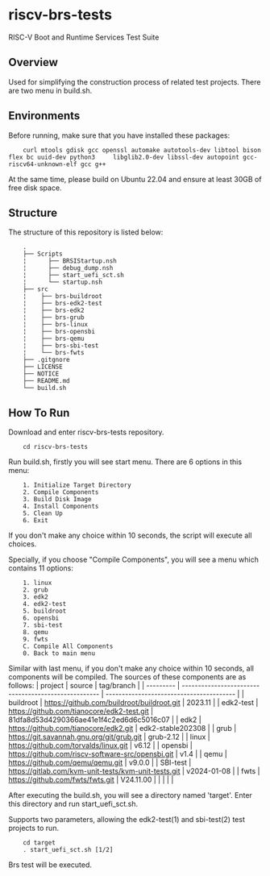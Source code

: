 riscv-brs-tests
=======================
RISC-V Boot and Runtime Services Test Suite

## Overview

Used for simplifying the construction process of related test projects. There are two menu in build.sh.

## Environments

Before running, make sure that you have installed these packages:

        curl mtools gdisk gcc openssl automake autotools-dev libtool bison flex bc uuid-dev python3 	libglib2.0-dev libssl-dev autopoint gcc-riscv64-unknown-elf gcc g++

At the same time, please build on Ubuntu 22.04 and ensure at least 30GB of free disk space.

## Structure

The structure of this repository is listed below:

        .
        ├── Scripts
        ¦      ├── BRSIStartup.nsh
        ¦      ├── debug_dump.nsh
        ¦      ├── start_uefi_sct.sh
        ¦      └── startup.nsh
        ├── src
        ¦    ├── brs-buildroot
        ¦    ├── brs-edk2-test
        ¦    ├── brs-edk2
        ¦    ├── brs-grub
        ¦    ├── brs-linux
        ¦    ├── brs-opensbi
        ¦    ├── brs-qemu
        ¦    ├── brs-sbi-test
        ¦    └── brs-fwts
        ├── .gitgnore
        ├── LICENSE
        ├── NOTICE
        ├── README.md
        └── build.sh

## How To Run

Download and enter riscv-brs-tests repository.

        cd riscv-brs-tests

Run build.sh, firstly you will see start menu. There are 6 options in this menu:

        1. Initialize Target Directory
        2. Compile Components
        3. Build Disk Image
        4. Install Components
    	5. Clean Up
        6. Exit

If you don't make any choice within 10 seconds, the script will execute all choices.

Specially, if you choose "Compile Components",
you will see a menu which contains 11 options:

        1. linux
        2. grub
        3. edk2
        4. edk2-test
        5. buildroot
        6. opensbi
        7. sbi-test
        8. qemu
        9. fwts
        C. Compile All Components
        0. Back to main menu

Similar with last menu, if you don't make any choice within 10 seconds, all components will be compiled. The sources of these components are as follows:
| project   | source                                               | tag/branch                               |
| --------- | ---------------------------------------------------- | ---------------------------------------- |
| buildroot | https://github.com/buildroot/buildroot.git           | 2023.11                                  |
| edk2-test | https://github.com/tianocore/edk2-test.git           | 81dfa8d53d4290366ae41e1f4c2ed6d6c5016c07 |
| edk2      | https://github.com/tianocore/edk2.git                | edk2-stable202308                        |
| grub      | https://git.savannah.gnu.org/git/grub.git            | grub-2.12                                |
| linux     | https://github.com/torvalds/linux.git                | v6.12                                    |
| opensbi   | https://github.com/riscv-software-src/opensbi.git    | v1.4                                     |
| qemu      | https://github.com/qemu/qemu.git                     | v9.0.0                                   |
| SBI-test  | https://gitlab.com/kvm-unit-tests/kvm-unit-tests.git | v2024-01-08                              |
| fwts      | https://github.com/fwts/fwts.git                     | V24.11.00                                |
|           |                                                      |                                          |

After executing the build.sh, you will see a directory named 'target'. Enter this directory and run start_uefi_sct.sh.

Supports two parameters, allowing the edk2-test(1) and sbi-test(2) test projects to run.

        cd target
        . start_uefi_sct.sh [1/2]



Brs test will be executed.

